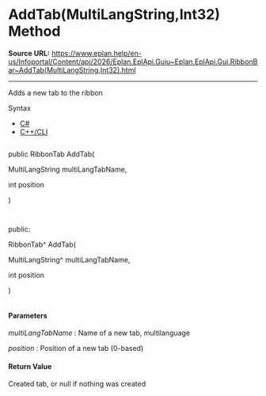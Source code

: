 # AddTab(MultiLangString,Int32) Method

**Source URL:** https://www.eplan.help/en-us/Infoportal/Content/api/2026/Eplan.EplApi.Guiu~Eplan.EplApi.Gui.RibbonBar~AddTab(MultiLangString,Int32).html

---

Adds a new tab to the ribbon

Syntax

- [C#](#i-syntax-CS)
- [C++/CLI](#i-syntax-CPP2005)

```
```
public RibbonTab AddTab( 

   MultiLangString multiLangTabName,

   int position

)
```
```

```
```
public:

RibbonTab^ AddTab( 

   MultiLangString^ multiLangTabName,

   int position

)
```
```

#### Parameters

*multiLangTabName*
:   Name of a new tab, multilanguage

*position*
:   Position of a new tab (0-based)

#### Return Value

Created tab, or null if nothing was created
